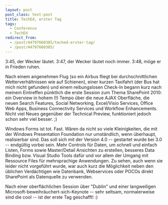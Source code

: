```yaml
---
layout: post
post_class: text-post
title: TechEd, erster Tag
tags:
  - Conference
  - TechEd
redirect_from:
  - /post/44797660385/teched-erster-tag/
  - /post/44797660385/
---
```

3:45, der Wecker läutet. 3:47, der Wecker läutet noch immer. 3:48, möge er in Frieden ruhen.

Nach einem angenehmen Flug (so ein Airbus fliegt bei durchschnittlichen Wetterverhältnissen wie auf Schienen), einer kurzen Taxifahrt (der Bus hat mich nicht gefunden) und einem reibungslosen Check-In begann kurz nach meinem Eintreffen pünktlich die erste Session zum Thema SharePoint 2010: ein Overview in hohem (!) Tempo über die neue AJAX Oberfläche, die neuen Search Features, Social Networking, Excel/Visio Services, Office Web Apps, Business Connectivity Services und Workflow Enhancements. Nicht viel Neues gegenüber der Technical Preview, funktioniert jedoch schon sehr viel besser. ;)

Windows Forms ist tot. Fast. Wären da nicht so viele Kleinigkeiten, die mit der Windows Presentation Foundation nur umständlich, wenn überhaupt, realisierbar sind. Das soll sich mit der Version 4.0 -- gestartet wurde bei 3.0 -- endgültig vorbei sein. Mehr Controls für Daten, um schnell und einfach Listen, Forms sowie Master/Detail Ansichten zu erstellen, besseres Data Binding bzw. Visual Studio Tools dafür und vor allem der Umgang mit Ressource Files für mehrsprachige Anwendungen. Zu sehen, auch wenn sie leider nicht vorgeführt wurde, war auch kurz die Möglichkeit neben den üblichen Verdächtigen wie Datenbank, Webservices oder POCOs direkt SharePoint als Datenquelle zu verwenden.

Nach einer oberflächlichen Session über "Dublin" und einer langweiligen Microsoft-beweihräuchert-sich-Keynote -- sehr seltsam, normalerweise sind die cool -- ist der erste Tag geschafft! :)
